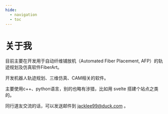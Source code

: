 ```yaml
---
hide:
  - navigation
  - toc
---
```

# 关于我

目前主要在开发用于自动纤维铺放机（Automated Fiber Placement, AFP）的轨迹规划及仿真软件FiberArt。

开发机器人轨迹规划、三维仿真、CAM相关的软件。

主要使用c++、python语言，别的也略有涉猎，比如用 svelte 搭建个站点之类的。

同行道友交流的话，可以发送邮件到 <jacklee99@duck.com> 。
